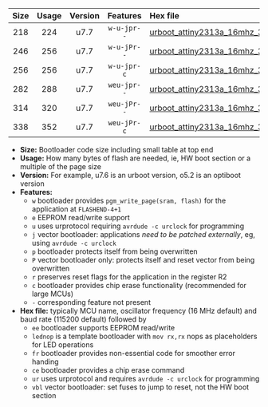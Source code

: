 |Size|Usage|Version|Features|Hex file|
|:-:|:-:|:-:|:-:|:--|
|218|224|u7.7|`w-u-jpr--`|[urboot_attiny2313a_16mhz_38400bps_lednop_ur_vbl.hex](https://raw.githubusercontent.com/stefanrueger/urboot.hex/main/mcus/attiny2313a/fcpu_16mhz/38400_bps/urboot_attiny2313a_16mhz_38400bps_lednop_ur_vbl.hex)|
|246|256|u7.7|`w-u-jPr--`|[urboot_attiny2313a_16mhz_38400bps_lednop_fr_ur_vbl.hex](https://raw.githubusercontent.com/stefanrueger/urboot.hex/main/mcus/attiny2313a/fcpu_16mhz/38400_bps/urboot_attiny2313a_16mhz_38400bps_lednop_fr_ur_vbl.hex)|
|256|256|u7.7|`w-u-jpr-c`|[urboot_attiny2313a_16mhz_38400bps_lednop_fr_ce_ur_vbl.hex](https://raw.githubusercontent.com/stefanrueger/urboot.hex/main/mcus/attiny2313a/fcpu_16mhz/38400_bps/urboot_attiny2313a_16mhz_38400bps_lednop_fr_ce_ur_vbl.hex)|
|282|288|u7.7|`weu-jpr--`|[urboot_attiny2313a_16mhz_38400bps_ee_lednop_ur_vbl.hex](https://raw.githubusercontent.com/stefanrueger/urboot.hex/main/mcus/attiny2313a/fcpu_16mhz/38400_bps/urboot_attiny2313a_16mhz_38400bps_ee_lednop_ur_vbl.hex)|
|314|320|u7.7|`weu-jPr--`|[urboot_attiny2313a_16mhz_38400bps_ee_lednop_fr_ur_vbl.hex](https://raw.githubusercontent.com/stefanrueger/urboot.hex/main/mcus/attiny2313a/fcpu_16mhz/38400_bps/urboot_attiny2313a_16mhz_38400bps_ee_lednop_fr_ur_vbl.hex)|
|338|352|u7.7|`weu-jPr-c`|[urboot_attiny2313a_16mhz_38400bps_ee_lednop_fr_ce_ur_vbl.hex](https://raw.githubusercontent.com/stefanrueger/urboot.hex/main/mcus/attiny2313a/fcpu_16mhz/38400_bps/urboot_attiny2313a_16mhz_38400bps_ee_lednop_fr_ce_ur_vbl.hex)|

- **Size:** Bootloader code size including small table at top end
- **Usage:** How many bytes of flash are needed, ie, HW boot section or a multiple of the page size
- **Version:** For example, u7.6 is an urboot version, o5.2 is an optiboot version
- **Features:**
  + `w` bootloader provides `pgm_write_page(sram, flash)` for the application at `FLASHEND-4+1`
  + `e` EEPROM read/write support
  + `u` uses urprotocol requiring `avrdude -c urclock` for programming
  + `j` vector bootloader: applications *need to be patched externally*, eg, using `avrdude -c urclock`
  + `p` bootloader protects itself from being overwritten
  + `P` vector bootloader only: protects itself and reset vector from being overwritten
  + `r` preserves reset flags for the application in the register R2
  + `c` bootloader provides chip erase functionality (recommended for large MCUs)
  + `-` corresponding feature not present
- **Hex file:** typically MCU name, oscillator frequency (16 MHz default) and baud rate (115200 default) followed by
  + `ee` bootloader supports EEPROM read/write
  + `lednop` is a template bootloader with `mov rx,rx` nops as placeholders for LED operations
  + `fr` bootloader provides non-essential code for smoother error handing
  + `ce` bootloader provides a chip erase command
  + `ur` uses urprotocol and requires `avrdude -c urclock` for programming
  + `vbl` vector bootloader: set fuses to jump to reset, not the HW boot section
